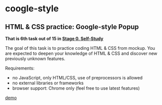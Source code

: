 # coogle-style

## HTML &amp; CSS practice: Google-style Popup

**That is 6th task out of 15 in [Stage 0. Self-Study](https://github.com/kottans/frontend/blob/master/contents.md)**

The goal of this task is to practice coding HTML & CSS from mockup. You are expected to deepen your knowledge of HTML & CSS and discover new previously unknown features.

Requirements:

* no JavaScript, only HTML/CSS, use of preprocessors is allowed
* no external libraries or frameworks
* browser support: Chrome only (feel free to use latest features)

[demo](https://aymkin.github.io/coogle-style/)
